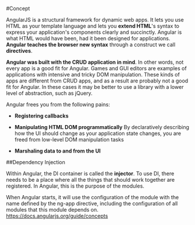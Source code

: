 #Concept

AngularJS is a structural framework for dynamic web apps. It lets you use HTML as your
template language and lets you **extend HTML**'s syntax to express your application's
components clearly and succinctly. Angular is what HTML would have been, had it been
designed for applications. **Angular teaches the browser new syntax** through a
construct we call **directives**.

**Angular was built with the CRUD application in mind**. In other words, not every app
is a good fit for Angular. Games and GUI editors are examples of applications with
intensive and tricky DOM manipulation. These kinds of apps are different from CRUD
apps, and as a result are probably not a good fit for Angular. In these cases it may be
better to use a library with a lower level of abstraction, such as jQuery.

Angular frees you from the following pains:

- 	**Registering callbacks**

- 	**Manipulating HTML DOM programmatically**
	By declaratively describing how the UI should change as your application state changes, you are freed from low-level DOM manipulation tasks

- 	**Marshaling data to and from the UI**

##Dependency Injection

Within Angular, the DI container is called the **injector**.
To use DI, there needs to be a place where all the things that should work together are
registered. In Angular, this is the purpose of the modules.

When Angular starts, it will use the configuration of the module with the name defined by the ng-app directive, including the configuration of all modules that this module depends on.
https://docs.angularjs.org/guide/concepts
